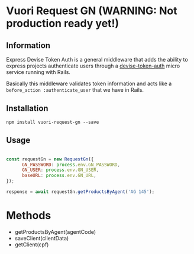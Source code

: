 # Vuori Request GN (WARNING: Not production ready yet!)

## Information

Express Devise Token Auth is a general middleware that adds the ability to express projects authenticate users through a [devise-token-auth](https://github.com/lynndylanhurley/devise_token_auth) micro service running with Rails.

Basically this middleware validates token information and acts like a `before_action :authenticate_user` that we have in Rails.

## Installation

```npm install vuori-request-gn --save```

## Usage

```js

const requestGn = new RequestGn({
      GN_PASSWORD: process.env.GN_PASSWORD,
      GN_USER: process.env.GN_USER,
      baseURL: process.env.GN_URL,
});

response = await requestGn.getProductsByAgent('AG 145');
```

# Methods

- getProductsByAgent(agentCode)
- saveClient(clientData)
- getClient(cpf)